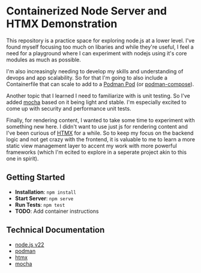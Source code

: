 # Containerized Node Server and HTMX Demonstration

This repository is a practice space for exploring node.js at a lower level. I've found myself focusing too much on libaries and while they're useful, I feel a need for a playground where I can experiment with nodejs using it's core modules as much as possible.

I'm also increasingly needing to develop my skills and understanding of devops and app scalability. So for that I'm going to also include a Containerfile that can scale to add to a [Podman Pod](https://docs.podman.io/en/latest/markdown/podman-pod.1.html) (or [podman-compose](https://docs.podman.io/en/latest/markdown/podman-compose.1.html)). 

Another topic that I learned I need to familiarize with is unit testing. So I've added [mocha](https://mochajs.org/) based on it being light and stable. I'm especially excited to come up with security and performance unit tests.

Finally, for rendering content, I wanted to take some time to experiment with something new here. I didn't want to use just js for rendering content and I've been curious of [HTMX](https://htmx.org/) for a while. So to keep my focus on the backend logic and not get crazy with the frontend, it is valuable to me to learn a more static view management layer to accent my work with more powerful frameworks (which I'm ecited to explore in a seperate project akin to this one in spirit).

## Getting Started

- **Installation**: `npm install`
- **Start Server**: `npm serve`
- **Run Tests**: `npm test`
- **TODO**: Add container instructions

## Technical Documentation
- [node.js v22](https://nodejs.org/docs/latest-v22.x/api/index.html)
- [podman](https://podman.io/)
- [htmx](https://htmx.org/)
- [mocha](https://mochajs.org/)
